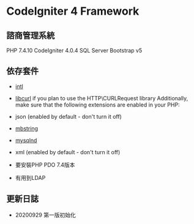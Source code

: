 # CodeIgniter 4 Framework

## 諮商管理系統
PHP 7.4.10
CodeIgniter 4.0.4
SQL Server
Bootstrap v5

## 依存套件
- [intl](http://php.net/manual/en/intl.requirements.php)
- [libcurl](http://php.net/manual/en/curl.requirements.php) if you plan to use the HTTP\CURLRequest library
Additionally, make sure that the following extensions are enabled in your PHP:

- json (enabled by default - don't turn it off)
- [mbstring](http://php.net/manual/en/mbstring.installation.php)
- [mysqlnd](http://php.net/manual/en/mysqlnd.install.php)
- xml (enabled by default - don't turn it off)
- 要安裝PHP PDO 7.4版本
- 有用到LDAP

## 更新日誌
- 20200929 第一版初始化